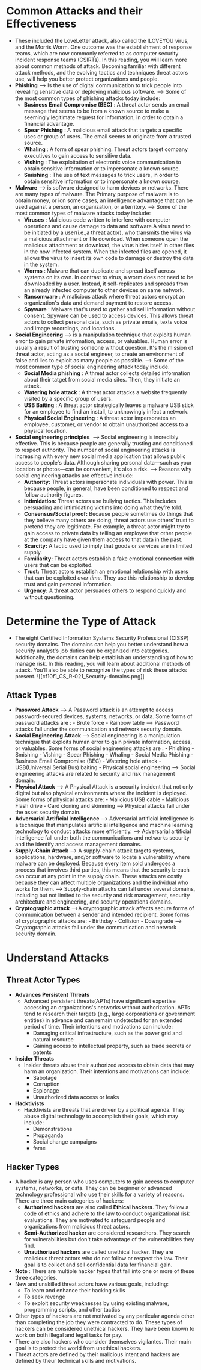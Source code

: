 # Common Attacks and their Effectiveness
- These included the LoveLetter attack,  also called the ILOVEYOU virus, and the Morris Worm. One outcome was the establishment of response teams, which are now commonly referred to as computer security incident response teams (CSIRTs). In this reading, you will learn more about common methods of attack. Becoming familiar with different attack methods, and the evolving tactics and techniques threat actors use, will help you better protect organizations and people.
- **Phishing**
--> Is the use of digital communication to trick people into revealing sensitive data or deploying malicious software.
--> Some of the most common types of phishing attacks today include:
	- **Business Email Compromise (BEC)** : A threat actor sends an email message that seems to be from a known source to make a seemingly legitimate request for information, in order to obtain a financial advantage. 
	- **Spear Phishing** : A malicious email attack that targets a specific uses or group of users. The email seems to originate from a trusted source.
	- **Whaling** : A form of spear phishing. Threat actors target company executives to gain access to sensitive data.
	- **Vishing** : The exploitation of electronic voice communication to obtain sensitive information or to impersonate a known source. 
	- **Smishing** : The use of text messages to trick users, in order to obtain sensitive information or to impersonate a known source.
- **Malware**
--> is software designed to harm devices or networks. There are many types of malware. The Primary purpose of malware is to obtain money, or ion some cases, an intelligence advantage that can be used against a person, an organization, or a territory.
--> Some of the most common types of malware attacks today include:
	- **Viruses** : Malicious code written to interfere with computer operations and cause damage to data and software.A virus need to be initiated by a user(i.e.,a threat actor), who transmits the virus via a malicious attachment or file download. When someone open the malicious attachment or download, the virus hides itself in other files in the now infected system. When the infected files are opened, it allows the virus to insert its own code to damage or destroy the data in the system.
	- **Worms** : Malware that can duplicate and spread itself across systems on its own. In contrast to virus, a worm does not need to be downloaded by a user. Instead, it self-replicates and spreads from an already infected computer to other devices on same network.
	- **Ransomware** : A malicious attack where threat actors encrypt an organization's data and demand payment to restore access.
	- **Spyware** : Malware that's used to gather and sell information without consent. Spyware can be used to access devices. This allows threat actors to collect personal data, such as private emails, texts voice and image recordings, and locations.
- **Social Engineering** 
--> is a manipulation technique that exploits human error to gain private information, access, or valuables. Human error is usually a result of trusting someone without question. It's the mission of threat actor, acting as a social engineer, to create an environment of false and lies to exploit as many people as possible.
--> Some of the most common type of social engineering attack today include.
	- **Social Media phishing** : A threat actor collects detailed information about their tatget from social media sites. Then, they initiate an attack.
	- **Watering hole attack** : A threat actor attacks a website frequently visited by a specific group of users.
	- **USB Baiting** : A threat actor strategically leaves a malware USB stick for an employee to find an install, to unknowingly infect a network.
	- **Physical Social Engineering** : A threat actor impersonates an employee, customer, or vendor to obtain unauthorized access to a physical location.
- **Social engineering principles** 
--> Social engineering is incredibly effective. This is because people are generally trusting and conditioned to respect authority. The number of social engineering attacks is increasing with every new social media application that allows public access to people's data. Although sharing personal data—such as your location or photos—can be convenient, it’s also a risk.
--> Reasons why social engineering attacks are effective include:
	- **Authority:** Threat actors impersonate individuals with power. This is because people, in general, have been conditioned to respect and follow authority figures. 
	- **Intimidation:** Threat actors use bullying tactics. This includes persuading and intimidating victims into doing what they’re told. 
	- **Consensus/Social proof:** Because people sometimes do things that they believe many others are doing, threat actors use others’ trust to pretend they are legitimate. For example, a threat actor might try to gain access to private data by telling an employee that other people at the company have given them access to that data in the past. 
	- **Scarcity:** A tactic used to imply that goods or services are in limited supply. 
	- **Familiarity:** Threat actors establish a fake emotional connection with users that can be exploited.  
	- **Trust:** Threat actors establish an emotional relationship with users that can be exploited _over time_. They use this relationship to develop trust and gain personal information.
	- **Urgency:** A threat actor persuades others to respond quickly and without questioning.
# Determine the Type of  Attack
- The eight Certified Information Systems Security Professional (CISSP) security domains. The domains can help you better understand how a security analyst's job duties can be organized into categories. Additionally, the domains can help establish an understanding of how to manage risk. In this reading, you will learn about additional methods of attack. You’ll also be able to recognize the types of risk these attacks present.
![[cf10f1_CS_R-021_Security-domains.png]]
## **Attack Types**
- **Password Attack**
	--> A Password attack is an attempt to access password-secured devices, systems, networks, or data. Some forms of password attacks are :
		- Brute force 
		- Rainbow table 
	--> Password attacks fall under the communication and network security domain.
- **Social Engineering Attack**
	--> Social engineering is a manipulation technique that exploits human error to gain private information, access, or valuables. Some forms of social engineering attacks are :
		- Phishing 
		- Smishing 
		- Vishing 
		- Spear Phishing 
		- Whaling
		- Social Media Phishing 
		- Business Email Compromise (BEC)
		- Watering hole attack
		- USB(Universal Serial Bus) baiting
		- Physical social engineering
	--> Social engineering attacks are related to security and risk management domain.
- **Physical Attack** 
	--> A Physical Attack is a security incident that not only digital but also physical environments where the incident is deployed. Some forms of physical attacks are:
		- Malicious USB cable
		- Malicious Flash drive
		- Card cloning and skimming 
	--> Physical attacks fall under the asset security domain.
- **Adversarial Artificial Intelligence**
	--> Adversarial artificial intelligence is a technique that manipulates artificial intelligence and machine learning technology to conduct attacks more efficiently.
	--> Adversarial artificial intelligence fall under both the communications and networks security and the identify and access management domains.
- **Supply-Chain Attack**
	--> A supply-chain attack targets systems, applications, hardware, and/or software to locate a vulnerability where malware can be deployed. Because every item sold undergoes a process that involves third parties, this means that the security breach can occur at any point in the supply chain. These attacks are costly because they can affect multiple organizations and the individual who works for them. 
	--> Supply-chain attacks can fall under several domains, including but not limited to the security and risk management, security architecture and engineering, and security operations domains.
- **Cryptographic attack**
	-->A cryptographic attack affects secure forms of communication between a sender and intended recipient. Some forms of cryptographic attacks are:
		- Birthday
		- Collision
		- Downgrade
	--> Cryptographic attacks fall under the communication and network security domain.
# **Understand Attacks**
## **Threat Actor Types**
- **Advances Persistent Threats**
	- Advanced persistent threats(APTs) have significant expertise accessing an organizations's networks without authorization. APTs tend to research their targets (e.g., large corporations or government entities) in advance and can remain undetected for an extended period of time. Their intentions and motivations can include:
		- Damaging critical infrastructure, such as the power grid and natural resource
		- Gaining access to intellectual property, such as trade secrets or patents
- **Insider Threats**
	- Insider threats abuse their authorized access to obtain data that may harm an organization. Their intentions and motivations can include:
		- Sabotage 
		- Corruption
		- Espionage
		- Unauthorized data access or leaks
- **Hacktivists**
	- Hacktivists are threats that are driven by a political agenda. They abuse digital technology to accomplish their goals, which may include:
		- Demonstrations
		- Propaganda
		- Social change campaigns 
		- fame
## **Hacker Types**
- A hacker is any person who uses computers to gain access to computer systems, networks, or data. They can be beginner or advanced technology professional who use their skills for a variety of reasons. There are three main categories of hackers:
	- **Authorized hackers** are also called **Ethical hackers**. They follow a code of ethics and adhere to the law to conduct organizational risk evaluations. They are motivated to safeguard people and organizations from malicious threat actors.
	- **Semi-Authorized hacker** are considered researchers. They search for vulnerabilities but don't take advantage of the vulnerabilities they find.
	- **Unauthorized hackers** are called unethical hacker. They are malicious threat actors who do not follow or respect the law. Their goal is to collect and sell confidential data for financial gain.
- **Note** : There are multiple hacker types that fall into one or more of these three categories.
- New and unskilled threat actors have various goals, including:
	- To learn and enhance their hacking skills
	- To seek revenge
	- To exploit security weaknesses by using existing malware, programming scripts, and other tactics
- Other types of hackers are not motivated by any particular agenda other than completing the job they were contracted to do. These types of hackers can be considered unethical hackers. They have been known to work on both illegal and legal tasks for pay.
- There are also hackers who consider themselves vigilantes. Their main goal is to protect the world from unethical hackers.
- Threat actors are defined by their malicious intent and hackers are defined by theur technical skills and motivations.